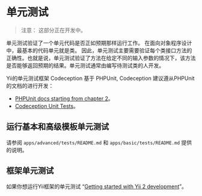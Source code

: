 单元测试
==========

> 注意： 这部分正在开发中。

单元测试验证了一个单元代码是否正如预期那样运行工作。 在面向对象程序设计
中，最基本的代码单元就是类。 因此，单元测试主要需要验证每个类接口方法的
正确性。也就是说，单元测试验证了方法在给定不同的输入参数的情况下，该方法
是否能够返回预期的结果。单元测试通常由编写待测试类的人开发。

Yii的单元测试框架 Codeception 基于 PHPUnit, Codeception 建议遵从PHPUnit的文档的进行开发：

- [PHPUnit docs starting from chapter 2](http://phpunit.de/manual/current/en/writing-tests-for-phpunit.html)。
- [Codeception Unit Tests](http://codeception.com/docs/05-UnitTests)。

运行基本和高级模板单元测试
----------------------------------------------

请参阅 `apps/advanced/tests/README.md` 和 `apps/basic/tests/README.md` 提供的说明。 

框架单元测试
--------------------

如果你想运行Yii框架的单元测试
“[Getting started with Yii 2 development](https://github.com/yiisoft/yii2/blob/master/docs/internals/getting-started.md)”。
